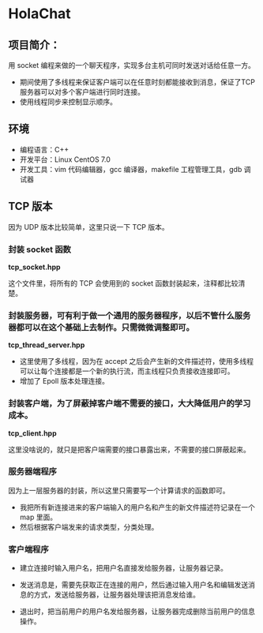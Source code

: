 # HolaChat

## 项目简介：

用 socket 编程来做的一个聊天程序，实现多台主机可同时发送对话给任意一方。

- 期间使用了多线程来保证客户端可以在任意时刻都能接收到消息，保证了TCP服务器可以对多个客户端进行同时连接。
- 使用线程同步来控制显示顺序。

## 环境

- 编程语言：C++
- 开发平台：Linux CentOS 7.0
- 开发工具：vim 代码编辑器，gcc 编译器，makefile 工程管理工具，gdb 调试器

## TCP 版本

因为 UDP 版本比较简单，这里只说一下 TCP 版本。

### 封装 socket 函数

**tcp_socket.hpp**

这个文件里，将所有的 TCP 会使用到的 socket 函数封装起来，注释都比较清楚。

### 封装服务器，可有利于做一个通用的服务器程序，以后不管什么服务器都可以在这个基础上去制作。只需微微调整即可。

**tcp_thread_server.hpp**

- 这里使用了多线程，因为在 accept 之后会产生新的文件描述符，使用多线程可以让每个连接都是一个新的执行流，而主线程只负责接收连接即可。
- 增加了 Epoll 版本处理连接。

### 封装客户端，为了屏蔽掉客户端不需要的接口，大大降低用户的学习成本。

**tcp_client.hpp**

这里没啥说的，就只是把客户端需要的接口暴露出来，不需要的接口屏蔽起来。

### 服务器端程序

因为上一层服务器的封装，所以这里只需要写一个计算请求的函数即可。

- 我把所有新连接进来的客户端输入的用户名和产生的新文件描述符记录在一个 map 里面。
- 然后根据客户端发来的请求类型，分类处理。

### 客户端程序

- 建立连接时输入用户名，把用户名直接发给服务器，让服务器记录。

- 发送消息是，需要先获取正在连接的用户，然后通过输入用户名和编辑发送消息的方式，发送给服务器，让服务器处理该把消息发给谁。

- 退出时，把当前用户的用户名发给服务器，让服务器完成删除当前用户的信息操作。